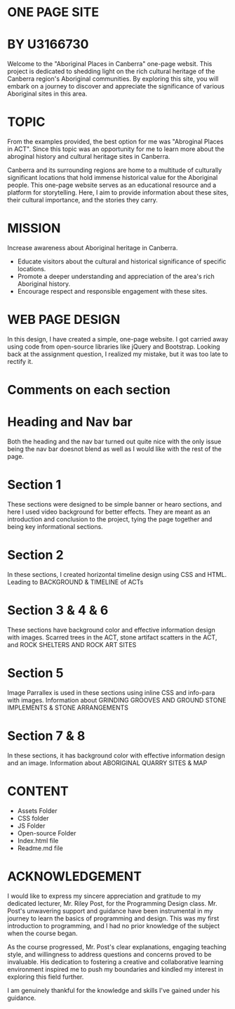 # ONE PAGE SITE
# BY U3166730
Welcome to the "Aboriginal Places in Canberra" one-page websit. This project is dedicated to shedding light on the rich cultural heritage of the Canberra region's Aboriginal communities. By exploring this site, you will embark on a journey to discover and appreciate the significance of various Aboriginal sites in this area. 

# TOPIC
From the examples provided, the best option for me was "Abroginal Places in ACT". Since this topic was an opportunity for me to learn more about the abroginal history and cultural heritage sites in Canberra.

Canberra and its surrounding regions are home to a multitude of culturally significant locations that hold immense historical value for the Aboriginal people. This one-page website serves as an educational resource and a platform for storytelling. Here, I aim to provide information about these sites, their cultural importance, and the stories they carry.

# MISSION
Increase awareness about Aboriginal heritage in Canberra.
- Educate visitors about the cultural and historical significance of specific locations.
- Promote a deeper understanding and appreciation of the area's rich Aboriginal history.
- Encourage respect and responsible engagement with these sites.

# WEB PAGE DESIGN
In this design, I have created a simple, one-page website. I got carried away using code from open-source libraries like jQuery and Bootstrap. Looking back at the assignment question, I realized my mistake, but it was too late to rectify it.

# Comments on each section
# Heading and Nav bar
Both the heading and the nav bar turned out quite nice with the only issue being the nav bar doesnot blend as well as I would like with the rest of the page.

# Section 1 
These sections were designed to be simple banner or hearo sections, and here I used video background for better effects. 
They are meant as an introduction and conclusion to the project, tying the page together and being key informational sections.

# Section 2
In these sections, I created horizontal timeline design using CSS and HTML.
Leading to BACKGROUND & TIMELINE of ACTs

# Section 3 & 4 & 6
These sections have background color and effective information design with images.
Scarred trees in the ACT, stone artifact scatters in the ACT, and ROCK SHELTERS AND ROCK ART SITES

# Section 5
Image Parrallex is used in these sections using inline CSS and info-para with images.
Information about GRINDING GROOVES AND GROUND STONE IMPLEMENTS & STONE ARRANGEMENTS 

# Section 7 & 8
In these sections, it has background color with effective information design and an image.
Information about ABORIGINAL QUARRY SITES & MAP

# CONTENT
- Assets Folder
- CSS folder
- JS Folder 
- Open-source Folder
- Index.html file
- Readme.md file


# ACKNOWLEDGEMENT
I would like to express my sincere appreciation and gratitude to my dedicated lecturer, Mr. Riley Post, for the Programming Design class. Mr. Post's unwavering support and guidance have been instrumental in my journey to learn the basics of programming and design. This was my first introduction to programming, and I had no prior knowledge of the subject when the course began.

As the course progressed, Mr. Post's clear explanations, engaging teaching style, and willingness to address questions and concerns proved to be invaluable. His dedication to fostering a creative and collaborative learning environment inspired me to push my boundaries and kindled my interest in exploring this field further.

I am genuinely thankful for the knowledge and skills I've gained under his guidance.
